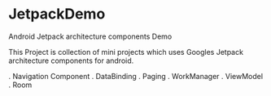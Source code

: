 # JetpackDemo
Android Jetpack architecture components Demo

This Project is collection of mini projects which uses Googles Jetpack architecture components  for android.

. Navigation Component
. DataBinding
. Paging
. WorkManager
. ViewModel
. Room
